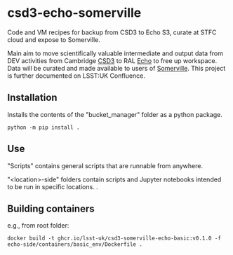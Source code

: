 # csd3-echo-somerville

Code and VM recipes for backup from CSD3 to Echo S3, curate at STFC cloud and expose to Somerville.

Main aim to move scientifically valuable intermediate and output data from DEV activities from Cambridge [CSD3](https://docs.hpc.cam.ac.uk/hpc/) to RAL [Echo](https://iopscience.iop.org/article/10.1088/1742-6596/898/6/062051/pdf) to free up workspace. Data will be curated and made available to users of [Somerville](https://www.ed.ac.uk/information-services/research-support/research-computing/ecdf). This project is further documented on LSST:UK Confluence.

## Installation

Installs the contents of the "bucket_manager" folder as a python package.

```shell
python -m pip install .
```

## Use

"Scripts" contains general scripts that are runnable from anywhere.

"\<location\>-side" folders contain scripts and Jupyter notebooks intended to be run in specific locations.
.

## Building containers

e.g., from root folder:

```shell
docker build -t ghcr.io/lsst-uk/csd3-somerville-echo-basic:v0.1.0 -f echo-side/containers/basic_env/Dockerfile .
```
